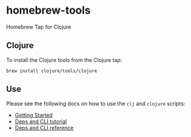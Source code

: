 homebrew-tools
================

Homebrew Tap for Clojure

## Clojure

To install the Clojure tools from the Clojure tap:

```
brew install clojure/tools/clojure
```

## Use

Please see the following docs on how to use the `clj` and `clojure` scripts:

* [Getting Started](https://clojure.org/guides/getting_started)
* [Deps and CLI tutorial](https://clojure.org/guides/deps_and_cli)
* [Deps and CLI reference](https://clojure.org/reference/deps_and_cli)

